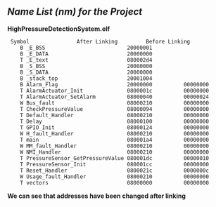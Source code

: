 ﻿﻿



## ***Name List (nm) for the Project***

**HighPressureDetectionSystem.elf**
	   
	 Symbol				  After Linking		    Before Linking
	    B _E_BSS                          20000001							
        B _E_DATA                         20000000
        T _E_text                         080002d4
        B _S_BSS                          20000000
        B _S_DATA                         20000000
        B _stack_top                      20001004
        B Alarm_Flag                      20000000			00000000				
        T AlarmActuator_Init              0800001c			00000000
        T AlarmActuator_SetAlarm          08000040			00000024
        W Bus_fault                       08000210			00000000
        T CheckPressureValue              08000094			00000000
        T Default_Handler                 08000210			00000000
        T Delay                           08000100			00000000
        T GPIO_Init                       08000124			00000000
        W H_fault_Handler                 08000210			00000000
        T main                            080001a4			00000000
        W MM_fault_Handler                08000210			00000000
        W NMI_Handler                     08000210			00000000
        T PressureSensor_GetPressureValue 080001dc			00000010
        T PressureSensor_Init             080001cc			00000000			
        T Reset_Handler                   0800021c			0000000c
        W Usage_fault_Handler             08000210			00000000
        T vectors                         08000000			00000000

**We can see that addresses have been changed after linking**


